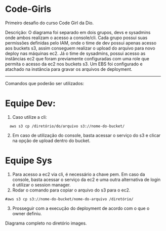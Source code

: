 # Code-Girls

Primeiro desafio do curso Code Girl da Dio.

Descrição: O diagrama foi separado em dois grupos, devs e sysadmins onde ambos realizam o acesso a console/cli. Cada grupo possui suas permissões definidas pelo IAM, onde o time de dev possui apenas acesso aos buckets s3, assim conseguem realizar o upload do arquivo para novo deploy nas máquinas ec2. Já o time de sysadmins, possui acesso as instâncias ec2 que foram previamente configuradas com uma role que permita o acesso da ec2 nos buckets s3. Um EBS foi configurado e atachado na instância para gravar os arquivos de deployment.
_____________________________________________________________________________________________________________________
Comandos que poderão ser utilizados:

  # Equipe Dev: 
  1. Caso utilize a cli:
  ```
    aws s3 cp /diretório/do/arquivo s3://nome-do-bucket/
   ```
  2. Em caso de utilização do console, basta acessar o serviço do s3 e clicar na opção de upload dentro do bucket.

  # Equipe Sys
  1. Para acesso a ec2 via cli, é necessário a chave pem. Em caso da console, basta acessar o serviço da ec2 e uma outra alternativa de login é utilizar o session manager.
  2. Rodar o comando para copiar o arquivo do s3 para o ec2.
  ```
  #aws s3 cp s3://nome-do-bucket/nome-do-arquivo /diretório/

  ```
  3. Prosseguir com a execução do deployment de acordo com o que o owner definiu.

Diagrama completo no diretório images.
